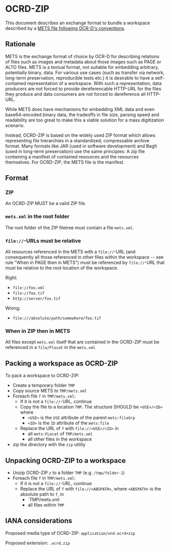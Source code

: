 # OCRD-ZIP

This document describes an exchange format to bundle a workspace described by a
[METS file following OCR-D's conventions](mets).

## Rationale

METS is the exchange format of choice by OCR-D for describing relations of
files such as images and metadata about those images such as PAGE or ALTO
files. METS is a textual format, not suitable for embedding arbitrary,
potentially binary, data. For various use cases (such as transfer via network,
long-term preservation, reproducible tests etc.) it is desirable to have a
self-contained representation of a workspace. With such a representation, data
producers are not forced to provide dereferencable HTTP-URL for the files they
produce and data consumers are not forced to dereference all HTTP-URL.

While METS does have mechanisms for embedding XML data and even base64-encoded
binary data, the tradeoffs in file size, parsing speed and readability are too
great to make this a viable solution for a mass digitization scenario.

Instead, OCRD-ZIP is based on the widely used ZIP format which allows
representing file hierarchies in a standardized, compressable archive format.
Many formats like JAR (used in software development) and BagIt (used in
long-term preservation) use the same principles: A zip file containing a
manifest of contained resources and the resources themselves. For OCRD-ZIP, the
METS file is the manifest.

## Format

### ZIP

An OCRD-ZIP MUST be a valid ZIP file.

### `mets.xml` in the root folder

The root folder of the ZIP filetree must contain a file `mets.xml`.

### `file://`-URLs must be relative

All resources referenced in the METS with a `file://`-URL (and consequently all
those referenced in other files within the workspace -- see rule "When in PAGE
then in METS") must be referenced by `file://`-URL that must be relative to the
root location of the workspace.

Right:
* `file://foo.xml`
* `file://foo.tif`
* `http://server/foo.tif`

Wrong:
* `file:///absolute/path/somewhere/foo.tif`

### When in ZIP then in METS

All files except `mets.xml` itself that are contained in the OCRD-ZIP must be
referenced in a `file/Flocat` in the `mets.xml`.

## Packing a workspace as OCRD-ZIP

To pack a workspace to OCRD-ZIP:

* Create a temporary folder `TMP`
* Copy source METS to `TMP/mets.xml`
* Foreach file `f` in `TMP/mets.xml`:
  * If it is not a `file://`-URL, continue
  * Copy the file to a location `TMP`. The structure SHOULD be `<USE>/<ID>` where
    * `<USE>` is the `USE` attribute of the parent `mets:fileGrp`
    * `<ID>` is the `ID` attribute of the `mets:file`
  * Replace the URL of `f` with `file://<USE>/<ID>` in
    * all `mets:FLocat` of `TMP/mets.xml`
    * all other files in the workspace
* zip the directory with the `zip` utility

## Unpacking OCRD-ZIP to a workspace

* Unzip OCRD-ZIP `z` to a folder `TMP` (e.g. `/tmp/folder-1`)
* Foreach file `f` in `TMP/mets.xml`:
  * If it is not a `file://`-URL, continue
  * Replace the URL of `f` with `file://<ABSPATH>`, where `<ABSPATH>` is the absolute path to `f`, in
    * `TMP/mets.xml
    * all files within `TMP`

## IANA considerations

Proposed media type of OCRD-ZIP: `application/vnd.ocrd+zip`

Proposed extension: `.ocrd.zip`
